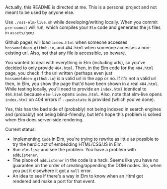 Actually, this README is directed at me. This is a personal project and not meant to be used by anyone else.

Use `./sss-elm-live.sh` while developing/writing locally. When you commit `pre-commit` will run, which compiles your `Elm` code and generates the js files in `assets/gen/`.

Github pages will load `index.html` when someone accesses `hossameldeen.github.io`, and `404.html` when someone accesses a non-existing url. Also, not that any file is accessible, so beware.

You wanted to deal with everything in Elm (including urls), so you've decided to only provide `404.html`. Then, in the Elm code for the `404.html` page, you check if the url written (perhaps even just `hossameldeen.github.io`) is a valid url in the app or no. If it's not a valid url then, in Elm, you show the page that'd have been shown in a real `404.html`.  
While testing locally, you'll need to provide an `index.html` identical to `404.html` because `elm-live` opens `index.html`. Also, note that elm-live opens `index.html` on 404 errors if `--pushstate` is provided (which you've done).

Yes, this has the bad side of (probably) not being indexed in search engines and (probably) not being blind-friendly, but let's hope this problem is solved when Elm does server-side rendering.

Current status:
- Implementing `Code` in Elm, you're trying to rewrite as little as possible to try the heroic act of embedding HTML/CSS/JS in Elm.
- Run `elm-live` and see the problem. You have a problem with `addListener`.
- The place of `addListener` in the code is a hack. Seems like you have no guarantee on the order of creating/appending the DOM nodes. So, when you put it elsewhere it got a `null` error.
- An idea to see if there's a way in Elm to know when an Html got rendered and make a port for that event.
